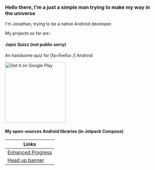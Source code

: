 ### Hello there, I'm a just a simple man trying to make my way in the universe

I'm Jonathan, trying to be a native Android developer.

My projects so far are :

#### Jojoz Quizz (not public sorry)

An handsome quiz for [fa=firefox /] Android

[<img alt='Get it on Google Play' src='https://play.google.com/intl/en_us/badges/static/images/badges/en_badge_web_generic.png' width='200'/>](https://play.google.com/store/apps/details?id=com.nextfor.jojozquizz&pcampaignid=pcampaignidMKT-Other-global-all-co-prtnr-py-PartBadge-Mar2515-1)

#### My open-sources Android libraries (in Jetpack Compose)

|Links|
|-|
|[Enhanced Progress](https://github.com/jojoyel/enhanced-progress)|
|[Head up banner](https://github.com/jojoyel/head-up-banner)|
